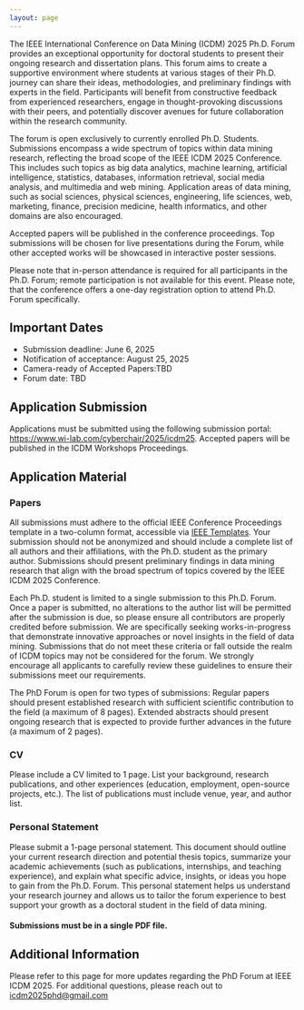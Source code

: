 ```yaml
---
layout: page
---
```




The IEEE International Conference on Data Mining (ICDM) 2025 Ph.D. Forum provides an exceptional opportunity for doctoral students to present their ongoing research and dissertation plans. This forum aims to create a supportive environment where students at various stages of their Ph.D. journey can share their ideas, methodologies, and preliminary findings with experts in the field. Participants will benefit from constructive feedback from experienced researchers, engage in thought-provoking discussions with their peers, and potentially discover avenues for future collaboration within the research community.

The forum is open exclusively to currently enrolled Ph.D. Students. Submissions encompass a wide spectrum of topics within data mining research, reflecting the broad scope of the IEEE ICDM 2025 Conference. This includes such topics as big data analytics, machine learning, artificial intelligence, statistics, databases, information retrieval, social media analysis, and multimedia and web mining. Application areas of data mining, such as social sciences, physical sciences, engineering, life sciences, web, marketing, finance, precision medicine, health informatics, and other domains are also encouraged. 

Accepted papers will be published in the conference proceedings. Top submissions will be chosen for live presentations during the Forum, while other accepted works will be showcased in interactive poster sessions.

Please note that in-person attendance is required for all participants in the Ph.D. Forum; remote participation is not available for this event. Please note, that the conference offers a one-day registration option to attend Ph.D. Forum specifically. 

## Important Dates

- Submission deadline: June 6, 2025
- Notification of acceptance: August 25, 2025
- Camera-ready of Accepted Papers:TBD
- Forum date: TBD

## Application Submission

Applications must be submitted using the following submission portal: https://www.wi-lab.com/cyberchair/2025/icdm25.
Accepted papers will be published in the ICDM Workshops Proceedings.
    
## Application Material

### Papers

All submissions must adhere to the official IEEE Conference Proceedings template in a two-column format, accessible via [IEEE Templates](https://www.ieee.org/conferences/publishing/templates.html). Your submission should not be anonymized and should include a complete list of all authors and their affiliations, with the Ph.D. student as the primary author. Submissions should present preliminary findings in data mining research that align with the broad spectrum of topics covered by the IEEE ICDM 2025 Conference.
    
Each Ph.D. student is limited to a single submission to this Ph.D. Forum. Once a paper is submitted, no alterations to the author list will be permitted after the submission is due, so please ensure all contributors are properly credited before submission. We are specifically seeking works-in-progress that demonstrate innovative approaches or novel insights in the field of data mining. Submissions that do not meet these criteria or fall outside the realm of ICDM topics may not be considered for the forum. We strongly encourage all applicants to carefully review these guidelines to ensure their submissions meet our requirements.

The PhD Forum is open for two types of submissions:
Regular papers should present established research with sufficient scientific contribution to the field (a maximum of 8 pages).
Extended abstracts should present ongoing research that is expected to provide further advances in the future (a maximum of 2 pages).
    
### CV
        
Please include a CV limited to 1 page. List your background, research publications, and other experiences (education, employment, open-source projects, etc.). The list of publications must include venue, year, and author list.

### Personal Statement

Please submit a 1-page personal statement. This document should outline your current research direction and potential thesis topics, summarize your academic achievements (such as publications, internships, and teaching experience), and explain what specific advice, insights, or ideas you hope to gain from the Ph.D. Forum. This personal statement helps us understand your research journey and allows us to tailor the forum experience to best support your growth as a doctoral student in the field of data mining.  

#### Submissions must be in a single PDF file.

## Additional Information

Please refer to this page for more updates regarding the PhD Forum at IEEE ICDM 2025. For additional questions, please reach out to icdm2025phd@gmail.com
